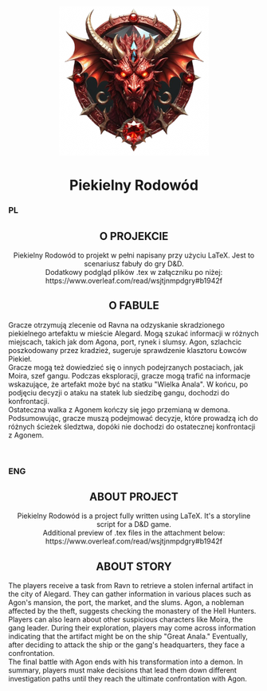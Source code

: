 <div>

  <p align="center">
   <img src="devil.png" width="300" alt="Piekielny Rodowód Logo"/>    
  </p>
     
  <h1 align="center">Piekielny Rodowód</h1>

  <h3>PL</h3>
  <h2 align="center">O PROJEKCIE</h2>
  <p align="center">
    Piekielny Rodowód to projekt w pełni napisany przy użyciu LaTeX. Jest to scenariusz fabuły do gry D&D. <br>
    Dodatkowy podgląd plików .tex w załączniku po niżej: <br>
    https://www.overleaf.com/read/wsjtjnmpdgry#b1942f
  </p>

  <h2 align="center">O FABULE</h2>
  <p>
   Gracze otrzymują zlecenie od Ravna na odzyskanie skradzionego piekielnego artefaktu w mieście Alegard. Mogą szukać informacji w różnych miejscach, takich jak dom Agona, port, rynek i slumsy. Agon, szlachcic poszkodowany przez kradzież, sugeruje sprawdzenie klasztoru Łowców Piekieł. <br>
    Gracze mogą też dowiedzieć się o innych podejrzanych postaciach, jak Moira, szef gangu. Podczas eksploracji, gracze mogą trafić na informacje wskazujące, że artefakt może być na statku "Wielka Anala". W końcu, po podjęciu decyzji o ataku na statek lub siedzibę gangu, dochodzi do konfrontacji.<br>
    Ostateczna walka z Agonem kończy się jego przemianą w demona. Podsumowując, gracze muszą podejmować decyzje, które prowadzą ich do różnych ścieżek śledztwa, dopóki nie dochodzi do ostatecznej konfrontacji z Agonem.
  </p>
  
  <br>
  
  <h3>ENG</h3>
  <h2 align="center">ABOUT PROJECT</h2>
  <p align="center">
    Piekielny Rodowód is a project fully written using LaTeX. It's a storyline script for a D&D game. <br>
    Additional preview of .tex files in the attachment below: <br>
    https://www.overleaf.com/read/wsjtjnmpdgry#b1942f
  </p>

  <h2 align="center">ABOUT STORY</h2>
  <p>
    The players receive a task from Ravn to retrieve a stolen infernal artifact in the city of Alegard. They can gather information in various places such as Agon's mansion, the port, the market, and the slums. Agon, a nobleman affected by the theft, suggests checking the monastery of the Hell Hunters.<br>
    Players can also learn about other suspicious characters like Moira, the gang leader. During their exploration, players may come across information indicating that the artifact might be on the ship "Great Anala." Eventually, after deciding to attack the ship or the gang's headquarters, they face a confrontation.<br>
    The final battle with Agon ends with his transformation into a demon. In summary, players must make decisions that lead them down different investigation paths until they reach the ultimate confrontation with Agon.
  </p>
</div>
